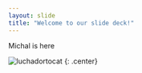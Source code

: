 ```yaml
---
layout: slide
title: "Welcome to our slide deck!"
---
```


Michal is here

![luchadortocat](https://octodex.github.com/images/luchadortocat.png)
{: .center}

